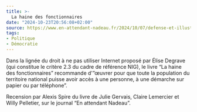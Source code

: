 ```yaml
---
title: >-
  La haine des fonctionnaires
date: "2024-10-23T20:56:08+02:00"
source: https://www.en-attendant-nadeau.fr/2024/10/07/defense-et-illustration-des-sentinelles-de-linteret-general/
tags:
- Politique
- Démocratie
---
```

Dans la lignée du droit à ne pas utiliser Internet proposé par Élise Degrave (qui constitue le critère 2.3 du cadre de référence NIG), le livre “La haine des fonctionnaires” recommande d'”œuvrer pour que toute la population du territoire national puisse avoir accès à une personne, à une démarche sur papier ou par téléphone”.

Recension par Alexis Spire du livre de Julie Gervais, Claire Lemercier et Willy Pelletier, sur le journal “En attendant Nadeau”.